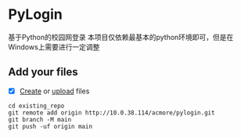 # PyLogin

基于Python的校园网登录
本项目仅依赖最基本的python环境即可，但是在Windows上需要进行一定调整
## Add your files

- [x] [Create](https://docs.gitlab.com/ee/user/project/repository/web_editor.html#create-a-file) or [upload](https://docs.gitlab.com/ee/user/project/repository/web_editor.html#upload-a-file) files


```
cd existing_repo
git remote add origin http://10.0.38.114/acmore/pylogin.git
git branch -M main
git push -uf origin main
```